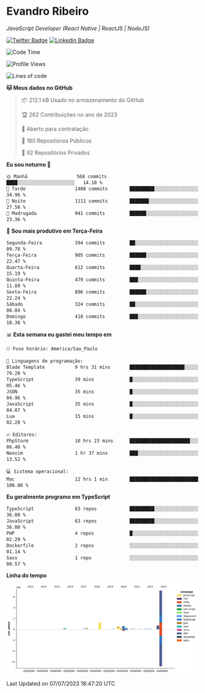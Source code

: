 # Evandro **Ribeiro**

*JavaScript Developer (React Native | ReactJS | NodeJS)*

[![Twitter Badge](https://img.shields.io/badge/-@ribeiroevandro-201B2D?style=flat-square&labelColor=201B2D&logo=twitter&logoColor=white&link=https://twitter.com/ribeiroevandro)](https://twitter.com/ribeiroevandro) 
[![Linkedin Badge](https://img.shields.io/badge/-Evandro%20Ribeiro-201B2D?style=flat-square&logo=Linkedin&logoColor=white&link=https://www.linkedin.com/in/ribeiroevandro)](https://www.linkedin.com/in/ribeiroevandro) 


<!--START_SECTION:waka-->
![Code Time](http://img.shields.io/badge/Code%20Time-3%2C257%20hrs%2052%20mins-blue)

![Profile Views](http://img.shields.io/badge/Visualizac%C3%B5es%20do%20perfil-0-blue)

![Lines of code](https://img.shields.io/badge/Desde%20o%20Hello%20World%20eu%20escrevi-11.1%20million%20linhas%20de%20c%C3%B3digo-blue)

**🐱 Meus dados no GitHub** 

> 📦 212.1 kB Usado no armazenamento do GitHub 
 > 
> 🏆 262 Contribuições no ano de 2023
 > 
> 💼 Aberto para contratação
 > 
> 📜 180 Repositórios Públicos 
 > 
> 🔑 92 Repositórios Privados 
 > 
**Eu sou noturno 🦉** 

```text
🌞 Manhã                  568 commits         ████░░░░░░░░░░░░░░░░░░░░░   14.10 % 
🌆 Tarde                  1408 commits        █████████░░░░░░░░░░░░░░░░   34.96 % 
🌃 Noite                  1111 commits        ███████░░░░░░░░░░░░░░░░░░   27.58 % 
🌙 Madrugada              941 commits         ██████░░░░░░░░░░░░░░░░░░░   23.36 % 
```
📅 **Sou mais produtivo em Terça-Feira** 

```text
Segunda-Feira            394 commits         ██░░░░░░░░░░░░░░░░░░░░░░░   09.78 % 
Terça-Feira              905 commits         ██████░░░░░░░░░░░░░░░░░░░   22.47 % 
Quarta-Feira             612 commits         ████░░░░░░░░░░░░░░░░░░░░░   15.19 % 
Quinta-Feira             479 commits         ███░░░░░░░░░░░░░░░░░░░░░░   11.89 % 
Sexta-Feira              896 commits         ██████░░░░░░░░░░░░░░░░░░░   22.24 % 
Sábado                   324 commits         ██░░░░░░░░░░░░░░░░░░░░░░░   08.04 % 
Domingo                  418 commits         ███░░░░░░░░░░░░░░░░░░░░░░   10.38 % 
```


📊 **Esta semana eu gastei meu tempo em** 

```text
🕑︎ Fuso horário: America/Sao_Paulo

💬 Linguagens de programação: 
Blade Template           9 hrs 31 mins       ████████████████████░░░░░   79.28 % 
TypeScript               39 mins             █░░░░░░░░░░░░░░░░░░░░░░░░   05.46 % 
JSON                     35 mins             █░░░░░░░░░░░░░░░░░░░░░░░░   04.96 % 
JavaScript               35 mins             █░░░░░░░░░░░░░░░░░░░░░░░░   04.87 % 
Lua                      15 mins             █░░░░░░░░░░░░░░░░░░░░░░░░   02.20 % 

🔥 Editores: 
PhpStorm                 10 hrs 23 mins      ██████████████████████░░░   86.48 % 
Neovim                   1 hr 37 mins        ███░░░░░░░░░░░░░░░░░░░░░░   13.52 % 

💻 Sistema operacional: 
Mac                      12 hrs 1 min        █████████████████████████   100.00 % 
```

**Eu geralmente programo em TypeScript** 

```text
TypeScript               63 repos            █████████░░░░░░░░░░░░░░░░   36.00 % 
JavaScript               63 repos            █████████░░░░░░░░░░░░░░░░   36.00 % 
PHP                      4 repos             █░░░░░░░░░░░░░░░░░░░░░░░░   02.29 % 
Dockerfile               2 repos             ░░░░░░░░░░░░░░░░░░░░░░░░░   01.14 % 
Sass                     1 repo              ░░░░░░░░░░░░░░░░░░░░░░░░░   00.57 % 
```



**Linha do tempo**

![Lines of Code chart](https://raw.githubusercontent.com/ribeiroevandro/ribeiroevandro/main/assets/bar_graph.png)


 Last Updated on 07/07/2023 18:47:20 UTC
<!--END_SECTION:waka-->

